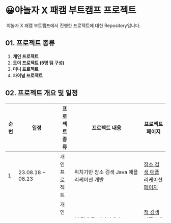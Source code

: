 # 😀야놀자 X 패캠 부트캠프 프로젝트

​	야놀자 X 패캠 부트캠프에서 진행한 프로젝트에 대한 Repository입니다.

## 01. 프로젝트 종류

1. **개인 프로젝트**
2. **토이 프로젝트 (5명 팀 구성)**
3. **미니 프로젝트**
4. **파이널 프로젝트**



## 02. 프로젝트 개요 및 일정

| 순번 | 일정              | 프로젝트 종류 | 프로젝트 내용                                  | 프로젝트 페이지 |
| ---- | ----------------- | ------------- | ---------------------------------------------- | -------|
| 1    | 23.08.18 ~ 08.23    | 개인 프로젝트 | 위치기반 장소 검색 Java 애플리케이션 개발      | [장소 검색 애플리케이션 페이지](https://github.com/wocjf0513/yanolja-fastcampus-project/blob/main/KDT_Y_BE_Java_Assignment1/README.md) |
| 2    | 23.08.25 ~ 23.08.30 | 개인 프로젝트 | 책 검색 및 데이터베이스 Java 애플리케이션 개발 | [책 검색 어플리케이션 페이지](https://github.com/wocjf0513/yanolja-fastcampus-project/blob/main/KDT_Y_BE_Java_Assignment2/README.md)|
| 3    | 23.09.04 ~ 23.09.08 | 토이 프로젝트 | 여행, 여정 기록 Java Application (데이터 <-> Csv, Json) |[여행 기록 어플리케이션 페이지](./KDT_Y_BE_Toy_Project/README.md)|
| 4    | 23.10.23 ~ 23.10.27 + 23.11.10 ~ 23.11.16 | 토이 프로젝트2 | 여행, 여정 기록 Spring Boot Application (SpringDataJpa, SpringSecurity DB: Mysql) |[여행 기록 어플리케이션 페이지](https://github.com/FastCampusKDTBackend-Toy4/KDT_Y_BE_Toy_Project2)|
| 5    | 23.11.20 ~ 23.12.15 | 미니 프로젝트 | 숙박 정보 조회/검색 및 숙박 예약 시스템 개발 |[숙박 정보 조회/검색 및 숙박 예약 시스템](https://github.com/wocjf0513/shimpyo-accommodation-reservation-service)|

## 03. [프로젝트 관련 후기 블로그](https://wocjf0513.tistory.com/category/%ED%8C%A8%EC%8A%A4%ED%8A%B8%EC%BA%A0%ED%8D%BC%EC%8A%A4X%EC%95%BC%EB%86%80%EC%9E%90%3A%EB%B0%B1%EC%97%94%EB%93%9C)
